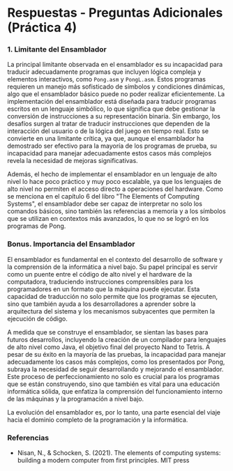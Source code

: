 # Respuestas - Preguntas Adicionales (Práctica 4)

### 1.  Limitante del Ensamblador

La principal limitante observada en el ensamblador es su incapacidad para traducir adecuadamente programas que incluyen lógica compleja y elementos interactivos, como `Pong.asm` y `PongL.asm`. Estos programas requieren un manejo más sofisticado de símbolos y condiciones dinámicas, algo que el ensamblador básico puede no poder realizar eficientemente. La implementación del ensamblador está diseñada para traducir programas escritos en un lenguaje simbólico, lo que significa que debe gestionar la conversión de instrucciones a su representación binaria. Sin embargo, los desafíos surgen al tratar de traducir instrucciones que dependen de la interacción del usuario o de la lógica del juego en tiempo real. Esto se convierte en una limitante crítica, ya que, aunque el ensamblador ha demostrado ser efectivo para la mayoría de los programas de prueba, su incapacidad para manejar adecuadamente estos casos más complejos revela la necesidad de mejoras significativas.

Además, el hecho de implementar el ensamblador en un lenguaje de alto nivel lo hace poco práctico y muy poco escalable, ya que los lenguajes de alto nivel no permiten el acceso directo a operaciones del hardware. Como se menciona en el capítulo 6 del libro "The Elements of Computing Systems", el ensamblador debe ser capaz de interpretar no solo los comandos básicos, sino también las referencias a memoria y a los símbolos que se utilizan en contextos más avanzados, lo que no se logró en los programas de Pong.

### Bonus. Importancia del Ensamblador

El ensamblador es fundamental en el contexto del desarrollo de software y la comprensión de la informática a nivel bajo. Su papel principal es servir como un puente entre el código de alto nivel y el hardware de la computadora, traduciendo instrucciones comprensibles para los programadores en un formato que la máquina puede ejecutar. Esta capacidad de traducción no solo permite que los programas se ejecuten, sino que también ayuda a los desarrolladores a aprender sobre la arquitectura del sistema y los mecanismos subyacentes que permiten la ejecución de código.

A medida que se construye el ensamblador, se sientan las bases para futuros desarrollos, incluyendo la creación de un compilador para lenguajes de alto nivel como Java, el objetivo final del proyecto Nand to Tetris. A pesar de su éxito en la mayoría de las pruebas, la incapacidad para manejar adecuadamente los casos más complejos, como los presentados por Pong, subraya la necesidad de seguir desarrollando y mejorando el ensamblador. Este proceso de perfeccionamiento no solo es crucial para los programas que se están construyendo, sino que también es vital para una educación informática sólida, que enfatiza la comprensión del funcionamiento interno de las máquinas y la programación a nivel bajo. 

La evolución del ensamblador es, por lo tanto, una parte esencial del viaje hacia el dominio completo de la programación y la informática.

### Referencias

- Nisan, N., & Schocken, S. (2021). The elements of computing systems: building a modern computer from first principles. MIT press

